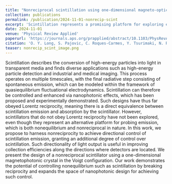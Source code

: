 ```yaml
---
title: "Nonreciprocal scintillation using one-dimensional magneto-optical photonic crystals"
collection: publications
permalink: /publication/2024-11-01-nonrecip-scint
excerpt: 'Scintillation represents a promising platform for exploring emission that is both nonequilibrium and nonreciprocal. In this work, we propose a nonreciprocal scintillator using a one-dimensional magnetophotonic crystal in the Voigt configuration.'
date: 2024-11-01
venue: 'Physical Review Applied'
paperurl: 'https://journals.aps.org/prapplied/abstract/10.1103/PhysRevApplied.22.054062'
citation: 'O. Y. Long, S. Pajovic, C. Roques-Carmes, Y. Tsurimaki, N. Rivera, M. Soljačić, S. V. Boriskina, and S. Fan, "Nonreciprocal scintillation using one-dimensional magneto-optical photonic crystals," <i>Physical Review Applied</i> <b>22</b>, 054062 (2024).'
teaser: nonrecip_scint_image.png
---
```


Scintillation describes the conversion of high-energy particles into light in transparent media and finds diverse applications such as high-energy particle detection and industrial and medical imaging. This process operates on multiple timescales, with the final radiative step consisting of spontaneous emission, which can be modeled within the framework of quasiequilibrium fluctuational electrodynamics. Scintillation can therefore be controlled and enhanced via nanophotonic effects, which has been proposed and experimentally demonstrated. Such designs have thus far obeyed Lorentz reciprocity, meaning there is a direct equivalence between scintillation emission and absorption by the scintillator. However, scintillators that do not obey Lorentz reciprocity have not been explored, even though they represent an alternative platform for probing emission, which is both nonequilibrium and nonreciprocal in nature. In this work, we propose to harness nonreciprocity to achieve directional control of scintillation emission, granting an additional degree of control over scintillation. Such directionality of light output is useful in improving collection efficiencies along the directions where detectors are located. We present the design of a nonreciprocal scintillator using a one-dimensional magnetophotonic crystal in the Voigt configuration. Our work demonstrates the potential of controlling nonequilibrium such as scintillation by breaking reciprocity and expands the space of nanophotonic design for achieving such control.
